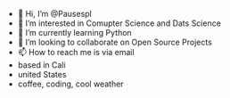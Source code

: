 - 👋 Hi, I’m @Pausespl
- 👀 I’m interested in Comupter Science and Dats Science
- 🌱 I’m currently learning Python
- 💞️ I’m looking to collaborate on Open Source Projects
- 📫 How to reach me is via email
- based in Cali
- united States
- coffee, coding, cool weather

<!---
Pausespl/Pausespl is a ✨ special ✨ repository because its `README.md` (this file) appears on your GitHub profile.
You can click the Preview link to take a look at your changes.
--->
